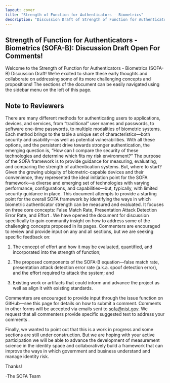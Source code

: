 ```yaml
---
layout: cover
title: "Strength of Function for Authenticators - Biometrics"
description: "Discussion Draft of Strength of Function for Authenticators - Biometrics (SOFA-B) Framework"
---
```

<section class="home home-title" markdown="1">

# Strength of Function for Authenticators - Biometrics (SOFA-B): Discussion Draft Open For Comments!

</section>


Welcome to the Strength of Function for Authenticators - Biometrics (SOFA-B) Discussion Draft! We’re excited to share these early thoughts and collaborate on addressing some of its more challenging concepts and propositions! 
The sections of the document can be easily navigated using the sidebar menu on the left of this page. 


## Note to Reviewers

There are many different methods for authenticating users to applications, devices, and services, from “traditional” user names and passwords, to software one-time passwords, to multiple modalities of biometric systems. Each method brings to the table a unique set of characteristics—both security and usability—as well as potential vulnerabilities. With all these options, and the persistent drive towards stronger authentication, the emerging question is, “How can I compare the security of these technologies and determine which fits my risk environment?” 
The purpose of the SOFA framework is to provide guidance for measuring, evaluating, and comparing the strength of authentication systems. But, where to start? Given the growing ubiquity of biometric-capable devices and their convenience, they represented the ideal initiation point for the SOFA framework—a diverse and emerging set of technologies with varying performance, configurations, and capabilities—but, typically, with limited security guidance in place. 
This document attempts to provide a starting point for the overall SOFA framework by identifying the ways in which biometric authenticator strength can be measured and evaluated. It focuses on three core concepts: False Match Rate, Presentation Attack Detection Error Rate, and Effort . We have opened the document for discussion specifically to gain community insight on how to address some of the challenging concepts proposed in its pages. Commenters are encouraged to review and provide input on any and all sections, but we are seeking specific feedback on:

1. The concept of effort and how it may be evaluated, quantified, and incorporated into the strength of function;

1. The proposed components of the SOFA-B equation—false match rate, presentation attack detection error rate (a.k.a. spoof detection error), and the effort required to attack the system; and

1. Existing work or artifacts that could inform and advance the project as well as align it with existing standards. 

Commenters are encouraged to provide input through the issue function on GitHub—see this page for details on how to submit a comment. Comments in other forms will be accepted via emails sent to sofa@nist.gov. We request that all commenters provide specific suggested text to address your comments .

Finally, we wanted to point out that this is a work in progress and some sections are still under construction. But we are hoping with your active participation we will be able to advance the development of measurement science in the identity space and collaboratively build a framework that can improve the ways in which government and business understand and manage identity risk. 

Thanks! 

-The SOFA Team
